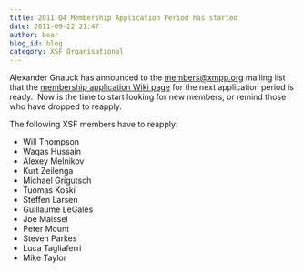 ```yaml
---
title: 2011 Q4 Membership Application Period has started
date: 2011-09-22 21:47
author: bear
blog_id: blog
category: XSF Organisational
---
```


Alexander Gnauck has announced to the members@xmpp.org mailing list that the [membership application Wiki page](http://wiki.xmpp.org/web/Membership_Applications_Q4_2011) for the next application period is ready.  Now is the time to start looking for new members, or remind those who have dropped to reapply.

The following XSF members have to reapply:

-   Will Thompson
-   Waqas Hussain
-   Alexey Melnikov
-   Kurt Zeilenga
-   Michael Grigutsch
-   Tuomas Koski
-   Steffen Larsen
-   Guillaume LeGales
-   Joe Maissel
-   Peter Mount
-   Steven Parkes
-   Luca Tagliaferri
-   Mike Taylor



